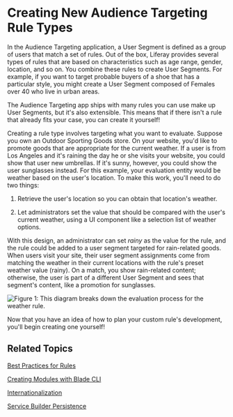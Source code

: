 # Creating New Audience Targeting Rule Types [](id=creating-new-audience-targeting-rule-types)

In the Audience Targeting application, a User Segment is defined as a group of
users that match a set of rules. Out of the box, Liferay provides several types
of rules that are based on characteristics such as age range, gender, location,
and so on. You combine these rules to create User Segments. For example, if you
want to target probable buyers of a shoe that has a particular style, you might
create a User Segment composed of Females over 40 who live in urban areas. 

The Audience Targeting app ships with many rules you can use make up User
Segments, but it's also extensible. This means that if there isn't a rule that
already fits your case, you can create it yourself! 

Creating a rule type involves targeting what you want to evaluate. Suppose you
own an Outdoor Sporting Goods store. On your website, you'd like to promote
goods that are appropriate for the current weather. If a user is from Los
Angeles and it's raining the day he or she visits your website, you could show
that user new umbrellas. If it's sunny, however, you could show the user
sunglasses instead. For this example, your evaluation entity would be weather
based on the user's location. To make this work, you'll need to do two things: 

1. Retrieve the user's location so you can obtain that location's weather. 

2. Let administrators set the value that should be compared with the user's
   current weather, using a UI component like a selection list of weather
   options. 

With this design, an administrator can set *rainy* as the value for the rule,
and the rule could be added to a user segment targeted for rain-related goods.
When users visit your site, their user segment assignments come from matching
the weather in their current locations with the rule's preset weather value
(rainy). On a match, you show rain-related content; otherwise, the user is part
of a different User Segment and sees that segment's content, like a promotion
for sunglasses.

![Figure 1: This diagram breaks down the evaluation process for the weather rule.](../../images-dxp/weather-rule-diagram.png)

Now that you have an idea of how to plan your custom rule's development, you'll
begin creating one yourself!


## Related Topics [](id=related-topics)

[Best Practices for Rules](/develop/tutorials/-/knowledge_base/7-1/best-practices-for-rules)

[Creating Modules with Blade CLI](/develop/tutorials/-/knowledge_base/7-1/creating-modules-with-blade-cli)

[Internationalization](/develop/tutorials/-/knowledge_base/7-1/internationalization)

[Service Builder Persistence](/develop/tutorials/-/knowledge_base/7-1/service-builder-persistence)
